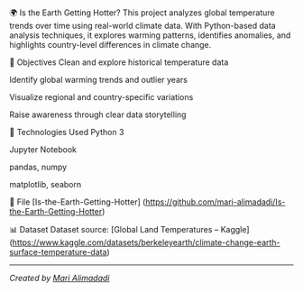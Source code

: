 🌍 Is the Earth Getting Hotter?
This project analyzes global temperature trends over time using real-world climate data. With Python-based data analysis techniques, it explores warming patterns, identifies anomalies, and highlights country-level differences in climate change.

🎯 Objectives
Clean and explore historical temperature data

Identify global warming trends and outlier years

Visualize regional and country-specific variations

Raise awareness through clear data storytelling

🧰 Technologies Used
Python 3

Jupyter Notebook

pandas, numpy

matplotlib, seaborn


📁 File
[Is-the-Earth-Getting-Hotter] (https://github.com/mari-alimadadi/Is-the-Earth-Getting-Hotter)

📊 Dataset
Dataset source: [Global Land Temperatures – Kaggle] (https://www.kaggle.com/datasets/berkeleyearth/climate-change-earth-surface-temperature-data)

---

*Created by [Mari Alimadadi](https://github.com/mari-alimadadi)*

